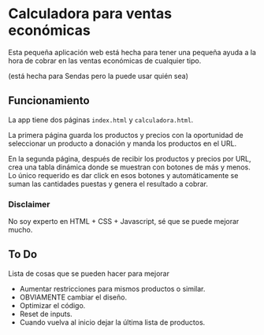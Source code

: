 # Calculadora para ventas económicas

Esta pequeña aplicación web está hecha para tener una pequeña ayuda a la hora de cobrar en las ventas económicas de cualquier tipo.

(está hecha para Sendas pero la puede usar quién sea)

## Funcionamiento

La app tiene dos páginas `index.html` y `calculadora.html`.

La primera página guarda los productos y precios con la oportunidad de seleccionar un producto a donación y manda los productos en el URL.

En la segunda página, después de recibir los productos y precios por URL, crea una tabla dinámica donde se muestran con botones de más y menos. Lo único requerido es dar click en esos botones y automáticamente se suman las cantidades puestas y genera el resultado a cobrar.

### Disclaimer

No soy experto en HTML + CSS + Javascript, sé que se puede mejorar mucho.

## To Do

Lista de cosas que se pueden hacer para mejorar

* Aumentar restricciones para mismos productos o similar.
* OBVIAMENTE cambiar el diseño.
* Optimizar el código.
* Reset de inputs.
* Cuando vuelva al inicio dejar la última lista de productos.
